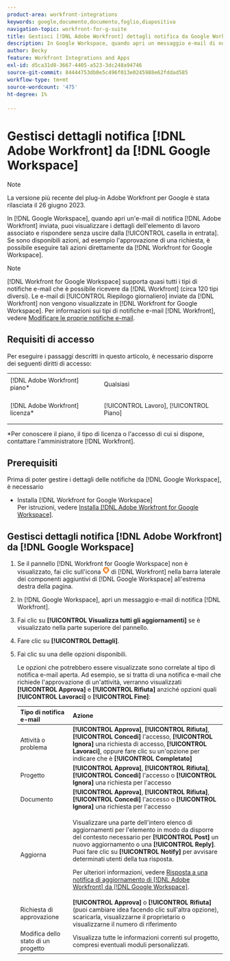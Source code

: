 ```yaml
---
product-area: workfront-integrations
keywords: google,documento,documento,foglio,diapositiva
navigation-topic: workfront-for-g-suite
title: Gestisci [!DNL Adobe Workfront] dettagli notifica da Google Workspace
description: In Google Workspace, quando apri un messaggio e-mail di notifica inviato dall'Adobe [!DNL Workfront] puoi visualizzare i dettagli dell'elemento di lavoro associato e rispondere senza uscire dalla Posta in arrivo. Se sono disponibili azioni, ad esempio l’approvazione di una richiesta, è possibile eseguirle direttamente da Workfront per Google Workspace.
author: Becky
feature: Workfront Integrations and Apps
exl-id: d5ca31d8-3667-4405-a523-3dc248a94746
source-git-commit: 84444753db0e5c496f013e0245988e62fddad585
workflow-type: tm+mt
source-wordcount: '475'
ht-degree: 1%

---
```


# Gestisci dettagli notifica [!DNL Adobe Workfront] da [!DNL Google Workspace]

>[!NOTE]
>
>La versione più recente del plug-in Adobe Workfront per Google è stata rilasciata il 26 giugno 2023.

In [!DNL Google Workspace], quando apri un&#39;e-mail di notifica [!DNL Adobe Workfront] inviata, puoi visualizzare i dettagli dell&#39;elemento di lavoro associato e rispondere senza uscire dalla [!UICONTROL casella in entrata]. Se sono disponibili azioni, ad esempio l&#39;approvazione di una richiesta, è possibile eseguire tali azioni direttamente da [!DNL Workfront for Google Workspace].

>[!NOTE]
>
> [!DNL Workfront for Google Workspace] supporta quasi tutti i tipi di notifiche e-mail che è possibile ricevere da [!DNL Workfront] (circa 120 tipi diversi). Le e-mail di [!UICONTROL Riepilogo giornaliero] inviate da [!DNL Workfront] non vengono visualizzate in [!DNL Workfront for Google Workspace]. Per informazioni sui tipi di notifiche e-mail [!DNL Workfront], vedere [Modificare le proprie notifiche e-mail](../../workfront-basics/using-notifications/activate-or-deactivate-your-own-event-notifications.md).

## Requisiti di accesso

Per eseguire i passaggi descritti in questo articolo, è necessario disporre dei seguenti diritti di accesso:

<table style="table-layout:auto"> 
 <col> 
 <col> 
 <tbody> 
  <tr> 
   <td role="rowheader">[!DNL Adobe Workfront] piano*</td> 
   <td> <p>Qualsiasi</p> </td> 
  </tr> 
  <tr> 
   <td role="rowheader">[!DNL Adobe Workfront] licenza*</td> 
   <td> <p>[!UICONTROL Lavoro], [!UICONTROL Piano]</p> </td> 
  </tr> 
  </tbody> 
</table>

&#42;Per conoscere il piano, il tipo di licenza o l&#39;accesso di cui si dispone, contattare l&#39;amministratore [!DNL Workfront].

## Prerequisiti

Prima di poter gestire i dettagli delle notifiche da [!DNL Google Workspace], è necessario

* Installa [!DNL Workfront for Google Workspace]\
   Per istruzioni, vedere [Installa [!DNL Adobe Workfront for Google Workspace]](../../workfront-integrations-and-apps/workfront-for-g-suite/install-workfront-for-gsuite.md).

## Gestisci dettagli notifica [!DNL Adobe Workfront] da [!DNL Google Workspace]

1. Se il pannello [!DNL Workfront for Google Workspace] non è visualizzato, fai clic sull&#39;icona ![](assets/wf-lion-icon.png) di [!DNL Workfront] nella barra laterale dei componenti aggiuntivi di [!DNL Google Workspace] all&#39;estrema destra della pagina.
1. In [!DNL Google Workspace], apri un messaggio e-mail di notifica [!DNL Workfront].
1. Fai clic su **[!UICONTROL Visualizza tutti gli aggiornamenti]** se è visualizzato nella parte superiore del pannello.
1. Fare clic su **[!UICONTROL Dettagli]**.
1. Fai clic su una delle opzioni disponibili.

   Le opzioni che potrebbero essere visualizzate sono correlate al tipo di notifica e-mail aperta. Ad esempio, se si tratta di una notifica e-mail che richiede l&#39;approvazione di un&#39;attività, verranno visualizzati **[!UICONTROL Approva]** e **[!UICONTROL Rifiuta]** anziché opzioni quali **[!UICONTROL Lavoraci]** o **[!UICONTROL Fine]**:

   <table style="table-layout:auto"> 
    <col> 
    <col> 
    <thead> 
     <tr> 
      <th>Tipo di notifica e-mail</th> 
      <th>Azione</th> 
     </tr> 
    </thead> 
    <tbody> 
     <tr> 
      <td>Attività o problema</td> 
      <td><strong>[!UICONTROL Approva]</strong>, <strong>[!UICONTROL Rifiuta]</strong>, <strong>[!UICONTROL Concedi]</strong> l'accesso, <strong>[!UICONTROL Ignora]</strong> una richiesta di accesso, <strong>[!UICONTROL Lavoraci]</strong>, oppure fare clic su un'opzione per indicare che è <strong>[!UICONTROL Completato]</strong></td> 
     </tr> 
     <tr> 
      <td>Progetto</td> 
      <td><strong>[!UICONTROL Approva]</strong>, <strong>[!UICONTROL Rifiuta]</strong>, <strong>[!UICONTROL Concedi]</strong> l'accesso o <strong>[!UICONTROL Ignora]</strong> una richiesta per l'accesso</td> 
     </tr> 
     <tr> 
      <td>Documento</td> 
      <td><strong>[!UICONTROL Approva]</strong>, <strong>[!UICONTROL Rifiuta]</strong>, <strong>[!UICONTROL Concedi]</strong> l'accesso o <strong>[!UICONTROL Ignora]</strong> una richiesta per l'accesso</td> 
     </tr> 
     <tr> 
      <td>Aggiorna </td> 
      <td> <p>Visualizzare una parte dell'intero elenco di aggiornamenti per l'elemento in modo da disporre del contesto necessario per <strong>[!UICONTROL Post]</strong> un nuovo aggiornamento o una <strong>[!UICONTROL Reply]</strong>. Puoi fare clic su <strong>[!UICONTROL Notify]</strong> per avvisare determinati utenti della tua risposta. </p> <p>Per ulteriori informazioni, vedere <a href="../../workfront-integrations-and-apps/workfront-for-g-suite/reply-to-wf-update-notification-from-gsuite.md" class="MCXref xref">Risposta a una notifica di aggiornamento di [!DNL Adobe Workfront] da [!DNL Google Workspace]</a>.</p> </td> 
     </tr> 
     <tr> 
      <td>Richiesta di approvazione</td> 
      <td><strong>[!UICONTROL Approva]</strong> o <strong>[!UICONTROL Rifiuta]</strong> (puoi cambiare idea facendo clic sull'altra opzione), scaricarla, visualizzarne il proprietario o visualizzarne il numero di riferimento</td> 
     </tr> 
     <tr> 
      <td>Modifica dello stato di un progetto</td> 
      <td> Visualizza tutte le informazioni correnti sul progetto, compresi eventuali moduli personalizzati. </td> 
     </tr> 
    </tbody> 
   </table>
